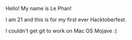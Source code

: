 Hello! My name is Le Phan!

I am 21 and this is for my first ever Hacktoberfest.

I couldn't get git to work on Mac OS Mojave :(
